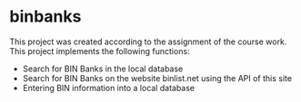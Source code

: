 # binbanks

This project was created according to the assignment of the course work. This project implements the following functions:
- Search for BIN Banks in the local database
- Search for BIN Banks on the website binlist.net using the API of this site
- Entering BIN information into a local database
